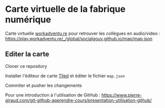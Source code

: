 # Carte virtuelle de la fabrique numérique

Carte virtuelle [workadventu.re](http://workadventu.re/) pour retrouver les collègues en audio/video : https://play.workadventu.re/_/global/socialgouv.github.io/map/map.json

## Editer la carte

Cloner ce repository

Installer l'éditeur de carte [Tiled](https://www.mapeditor.org) et éditer le fichier `map.json`

Commiter et pusher les changements

Pour une introduction à l'utilisation de GitHub : https://www.pierre-giraud.com/git-github-apprendre-cours/presentation-utilisation-github/
